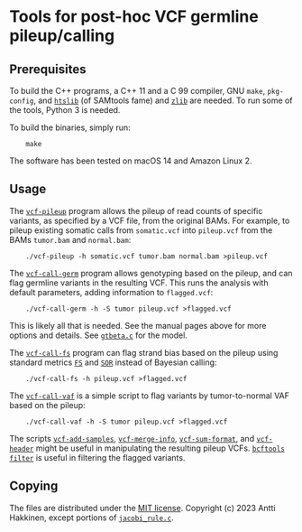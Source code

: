 
# Tools for post-hoc VCF germline pileup/calling 

## Prerequisites

To build the C++ programs, a C++ 11 and a C 99 compiler, GNU `make`, `pkg-config`, and [`htslib`](https://github.com/samtools/htslib) (of SAMtools fame) and [`zlib`](https://zlib.net/) are needed. To run some of the tools, Python 3 is needed.

To build the binaries, simply run:
```
	make
```

The software has been tested on macOS 14 and Amazon Linux 2.

## Usage

The [`vcf-pileup`](vcf-pileup.1.md) program allows the pileup of read counts of specific variants, as specified by a VCF file, from the original BAMs. For example, to pileup existing somatic calls from `somatic.vcf` into `pileup.vcf` from the BAMs `tumor.bam` and `normal.bam`:
```
	./vcf-pileup -h somatic.vcf tumor.bam normal.bam >pileup.vcf
```
The [`vcf-call-germ`](vcf-call-germ.1.md) program allows genotyping based on the pileup, and can flag germline variants in the resulting VCF. This runs the analysis with default parameters, adding information to `flagged.vcf`:
```
	./vcf-call-germ -h -S tumor pileup.vcf >flagged.vcf
```

This is likely all that is needed. See the manual pages above for more options and details. See [`gtbeta.c`](gtbeta.c) for the model.

The [`vcf-call-fs`](vcf-call-fs.1.md) program can flag strand bias based on the pileup using standard metrics [`FS`](https://gatk.zendesk.com/hc/en-us/articles/360036896952-FisherStrand) and [`SOR`](https://gatk.zendesk.com/hc/en-us/articles/360037267551-AS-StrandOddsRatio) instead of Bayesian calling:
```
	./vcf-call-fs -h pileup.vcf >flagged.vcf
```

The [`vcf-call-vaf`](vcf-call-vaf.1.md) is a simple script to flag variants by tumor-to-normal VAF based on the pileup:
```
	./vcf-call-vaf -h -S tumor pileup.vcf >flagged.vcf
```

The scripts [`vcf-add-samples`](vcf-add-samples.1.md), [`vcf-merge-info`](vcf-merge-info.1.md), [`vcf-sum-format`](vcf-sum-format.1.md), and 
[`vcf-header`](vcf-header.1.md) might be useful in manipulating the resulting pileup VCFs. [`bcftools`](https://github.com/samtools/bcftools) [`filter`](https://samtools.github.io/bcftools/bcftools.html#filter) is useful in filtering the flagged variants.

## Copying

The files are distributed under the [MIT license](LICENSE.txt). Copyright (c) 2023 Antti Hakkinen, except portions of [`jacobi_rule.c`](jacobi_rule.c).
